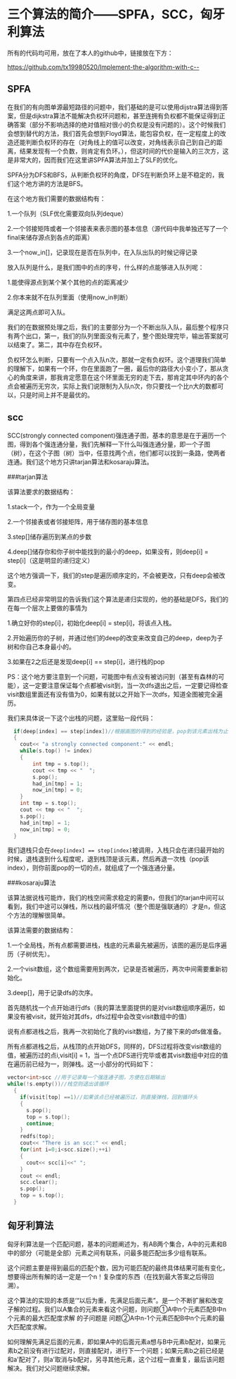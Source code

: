 # 三个算法的简介——SPFA，SCC，匈牙利算法

所有的代码均可用，放在了本人的github中，链接放在下方：

https://github.com/tx19980520/Implement-the-algorithm-with-c--

## SPFA

在我们的有向图单源最短路径的问题中，我们基础的是可以使用dijstra算法得到答案，但是dijkstra算法不能解决负权环问题和，甚至连拥有负权都不能保证得到正确答案（部分不影响选择的绝对值相对很小的负权是没有问题的）。这个时候我们会想到替代的方法，我们首先会想到Floyd算法，能包容负权，在一定程度上的改造还能判断负权环的存在（对角线上的值可以改变，对角线表示自己到自己的距离，结果发现有一个负数，则肯定有负环。），但这时间的代价是输入的三次方，这是非常大的，因而我们在这里讲SPFA算法并加上了SLF的优化。

SPFA分为DFS和BFS，从判断负权环的角度，DFS在判断负环上是不稳定的，我们这个地方讲的方法是BFS。

在这个地方我们需要的数据结构有：

1.一个队列（SLF优化需要双向队列deque）

2.一个邻接矩阵或者一个邻接表来表示图的基本信息（源代码中我单独还写了一个final来储存源点到各点的距离）

3.一个now_in[]，记录现在是否在队列中，在入队出队的时候记得记录

放入队列是什么，是我们图中的点的序号，什么样的点能够进入队列呢：

1.能使得源点到某个某个其他的点的距离减少

2.你本来就不在队列里面（使用now_in判断）

满足这两点即可入队。

我们的在数据预处理之后，我们的主要部分为一个不断出队入队，最后整个程序只有两个出口，第一，我们的队列里面没有元素了，整个图处理完毕，输出答案就可以结束了。第二，其中存在负权环。

负权环怎么判断，只要有一个点入队n次，那就一定有负权环。这个道理我们简单的理解下，如果有一个环，你在里面跑了一圈，最后你的路径大小变小了，那从贪心的角度来讲，那我肯定愿意在这个环里面无穷的走下去，那肯定其中环内的各个点会被遍历无穷次，实际上我们说限制为入队n次，你只要找一个比n大的数都可以，只是时间上并不是最优的。

## scc

SCC(strongly connected component)强连通子图，基本的意思是在于遍历一个图，得到各个强连通分量，我们先解释一下什么叫强连通分量，即一个子图（树），在这个子图（树）当中，任意找两个点，他们都可以找到一条路，使两者连通。我们这个地方只讲tarjan算法和kosaraju算法。

###tarjan算法

该算法要求的数据结构：

1.stack一个，作为一个全局变量

2.一个邻接表或者邻接矩阵，用于储存图的基本信息

3.step[]储存遍历到某点的步数

4.deep[]储存你和你子树中能找到的最小的deep，如果没有，则deep[i] = step[i]（这是明显的递归定义）

这个地方强调一下，我们的step是遍历顺序定的，不会被更改，只有deep会被改变。

第四点已经非常明显的告诉我们这个算法是递归实现的，他的基础是DFS，我们的在每一个层次上要做的事情为

1.确立好你的step[i]，初始化deep[i] = step[i]，将该点入栈。

2.开始遍历你的子树，并通过他们的deep的改变来改变自己的deep，deep为子树和你自己本身最小的。

3.如果在2之后还是发现deep[i] == step[i]，进行栈的pop

PS：这个地方要注意到一个问题，可能图中有点没有被访问到（甚至有森林的可能），这一定要注意保证每个点都被visit到，当一次dfs退出之后，一定要记得检查visit数组里面还有没有值为0，如果有就以之开始下一次dfs，知道全图被完全遍历。

我们来具体说一下这个出栈的问题，这里贴一段代码：

```cpp
  if(deep[index] == step[index])//根据画图的得到的经验是，pop到该元素出栈为止
  {
    cout<< "a strongly connected component:" << endl;
    while(s.top() != index)
    {
        int tmp = s.top();
        cout << tmp << "  ";
        s.pop();
        had_in[tmp] = 1;
        now_in[tmp] = 0;
    }
    int tmp = s.top();
    cout << tmp << "  ";
    s.pop();
    had_in[tmp] = 1;
    now_in[tmp] = 0;
  }
```

我们退栈只会在```deep[index] == step[index]```被调用，入栈只会在递归最开始的时候，退栈退到什么程度呢，退到栈顶是该元素，然后再退一次栈（pop该index），则你前面pop的一切的点，就组成了一个强连通分量。

###kosaraju算法

该算法据说栈可能炸，我们的栈空间需求稳定的需要n，但我们的tarjan中间可以看到，我们中途可以弹栈，所以栈的最坏情况（整个图是强联通的）才是n，但这个方法的理解很简单。

该算法需要的数据结构：

1.一个全局栈，所有点都需要进栈，栈底的元素最先被遍历，该图的遍历是后序遍历（子树优先）。

2.一个visit数组，这个数组需要用到两次，记录是否被遍历，两次中间需要重新初始化。

3.deep[]，用于记录dfs的次序。

首先随机找一个点开始进行dfs（我的算法里面提供的是对visit数组顺序遍历，如果没有被visit，就开始对其dfs，dfs过程中会改变visit数组中的值）

说有点都进栈之后，我再一次初始化了我的visit数组，为了接下来的dfs做准备。

所有点都进栈之后，从栈顶的点开始DFS，同样的，DFS过程将改变visit数组的值，被遍历过的点i,visit[i] = 1，当一个点DFS进行完毕或者其visit数组中对应的值在遍历前已经为一，则弹栈。这一小部分的代码如下：

```c++
vector<int>scc //用于记录每一个强连通子图，方便在后期输出
while(!s.empty())//栈空则退出该循环
  {
    if(visit[top] ==1)//如果该点已经被遍历过，则直接弹栈，回到循环头
    {
      s.pop();
      top = s.top();
      continue;
    }
    redfs(top);
    cout<< "There is an scc:" << endl;
    for(int i=0;i<scc.size();++i)
    {
      cout<< scc[i]<<" ";
    }
    cout << endl;
    scc.clear();
    s.pop();
    top = s.top();
  }
```

## 匈牙利算法

匈牙利算法是一个匹配问题，基本的问题阐述为，有AB两个集合，A中的元素和B中的部分（可能是全部）元素之间有联系，问最多能匹配出多少组有联系。

这个问题主要是得到最后的匹配个数，因为可能匹配的最终具体结果可能有变化，想要得出所有解的话一定是一个n！复杂度的东西（在找到最大答案之后得回溯）。

这个算法的实现的本质是‘“以后为重，先满足后面元素”。是一个不断扩展和改变子解的过程。我们以A集合的元素来看这个问题，则问题①A中n个元素匹配B中n个元素的最大匹配度求解 的子问题是 问题②A中n-1个元素匹配B中n个元素的最大匹配度求解。

如何理解先满足后面的元素，即如果A中的后面元素a想与B中元素b配对，如果元素b之前没有进行过配对，则直接配对，进行下一个问题；如果元素b之前已经是和a'配对了，则a'取消与b配对，另寻其他元素，这个过程一直重复，最后该问题解决。我们对父问题继续求解。
